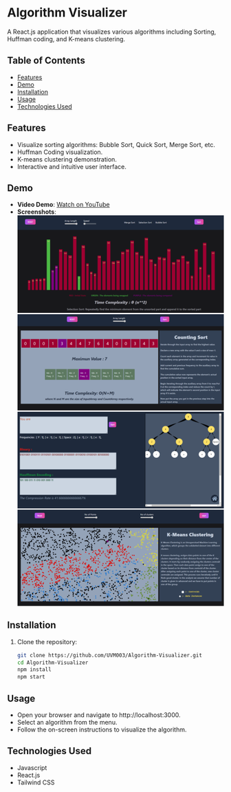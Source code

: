 # Algorithm Visualizer

A React.js application that visualizes various algorithms including Sorting, Huffman coding, and K-means clustering.

## Table of Contents
- [Features](#features)
- [Demo](#demo)
- [Installation](#installation)
- [Usage](#usage)
- [Technologies Used](#technologies-used)


## Features
- Visualize sorting algorithms: Bubble Sort, Quick Sort, Merge Sort, etc.
- Huffman Coding visualization.
- K-means clustering demonstration.
- Interactive and intuitive user interface.

## Demo
- **Video Demo**: [Watch on YouTube](https://youtu.be/g-XsRAVVCTk)
- **Screenshots**:
  ![Sorting Algorithm](screenshots/bubbleSort.png)
  ![Counting Sort](screenshots/countingSort.png)
  ![Huffman Coding](screenshots/huffman.png)
  ![K-means Clustering](screenshots/kmeans.png)

## Installation
1. Clone the repository:
   ```bash
   git clone https://github.com/UVM003/Algorithm-Visualizer.git
   cd Algorithm-Visualizer
   npm install
   npm start
   
## Usage
- Open your browser and navigate to http://localhost:3000.
- Select an algorithm from the menu.
- Follow the on-screen instructions to visualize the algorithm.

## Technologies Used
- Javascript
- React.js
- Tailwind CSS
